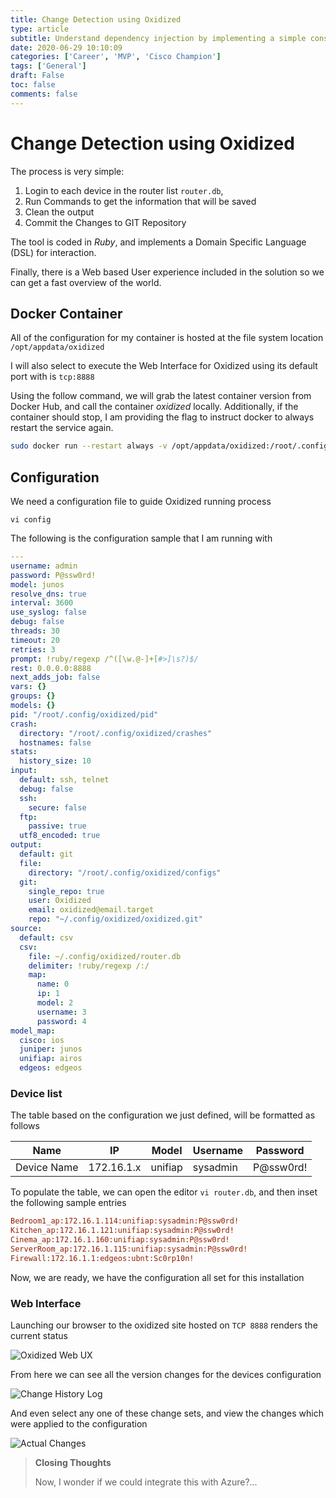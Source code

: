 ```yaml
---
title: Change Detection using Oxidized
type: article 
subtitle: Understand dependency injection by implementing a simple constructor-based framework for managing inversion of control.
date: 2020-06-29 10:10:09
categories: ['Career', 'MVP', 'Cisco Champion']
tags: ['General']
draft: False
toc: false 
comments: false 
---
```


# Change Detection using Oxidized


The process is very simple:

1. Login to each device in the router list `router.db`,
2. Run Commands to get the information that will be saved
3. Clean the output 
4.  Commit the Changes to GIT Repository

The tool is coded in *Ruby*, and implements a Domain Specific Language (DSL) for interaction.

Finally, there is a Web based User experience included in the solution so we can get a fast overview of the world.

## Docker Container

All of the configuration for my container is hosted at the file system location `/opt/appdata/oxidized`

I will also select to execute the Web Interface for Oxidized using its default port with is `tcp:8888`

Using the follow command, we will grab the latest container version from Docker Hub, and call the container *oxidized* locally. Additionally, if the container should stop, I am providing the flag to instruct docker to always restart the service again.

```bash
sudo docker run --restart always -v /opt/appdata/oxidized:/root/.config/oxidized -p 8888:8888/tcp -t oxidized/oxidized:latest oxidized
```

## Configuration

We need a configuration file to guide Oxidized running process

`vi config`

The following is the configuration sample that I am running with 

```yaml {linenos=table,hl_lines=[8,"47-51"]}
---
username: admin
password: P@ssw0rd!
model: junos
resolve_dns: true
interval: 3600
use_syslog: false
debug: false
threads: 30
timeout: 20
retries: 3
prompt: !ruby/regexp /^([\w.@-]+[#>]\s?)$/
rest: 0.0.0.0:8888
next_adds_job: false
vars: {}
groups: {}
models: {}
pid: "/root/.config/oxidized/pid"
crash:
  directory: "/root/.config/oxidized/crashes"
  hostnames: false
stats:
  history_size: 10
input:
  default: ssh, telnet
  debug: false
  ssh:
    secure: false
  ftp:
    passive: true
  utf8_encoded: true
output:
  default: git
  file:
    directory: "/root/.config/oxidized/configs"
  git:
    single_repo: true
    user: Oxidized
    email: oxidized@email.target
    repo: "~/.config/oxidized/oxidized.git"
source:
  default: csv
  csv:
    file: ~/.config/oxidized/router.db
    delimiter: !ruby/regexp /:/
    map:
      name: 0
      ip: 1
      model: 2
      username: 3
      password: 4
model_map:
  cisco: ios
  juniper: junos
  unifiap: airos
  edgeos: edgeos
```


### Device list

The table based on the configuration we just defined, will be formatted as follows

|Name | IP | Model | Username | Password|
|---|---|---|---|---|
|Device Name | 172.16.1.x | unifiap |sysadmin | P@ssw0rd!

To populate the table, we can open the editor `vi router.db`, and then inset the following sample entries

```ini
Bedroom1_ap:172.16.1.114:unifiap:sysadmin:P@ssw0rd!
Kitchen_ap:172.16.1.121:unifiap:sysadmin:P@ssw0rd!
Cinema_ap:172.16.1.160:unifiap:sysadmin:P@ssw0rd!
ServerRoom_ap:172.16.1.115:unifiap:sysadmin:P@ssw0rd!
Firewall:172.16.1.1:edgeos:ubnt:Sc0rp10n!
```

Now, we are ready, we have the configuration all set for this installation

### Web Interface

Launching our browser to the oxidized site hosted on `TCP 8888` renders the current status

![Oxidized Web UX](blog/assets/sw-oxidized-deploy-webux.png)

From here we can see all the version changes for the devices configuration

![Change History Log](blog/assets/sw-oxidized-deploy-history.png)

And even select any one of these change sets, and view the changes which were applied to the configuration

![Actual Changes](blog/assets/sw-oxidized-deploy-diff.png)

> **Closing Thoughts**
>
> Now, I wonder if we could integrate this with Azure?...